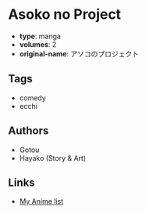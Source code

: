 # Asoko no Project

-   **type**: manga
-   **volumes**: 2
-   **original-name**: アソコのプロジェクト

## Tags

-   comedy
-   ecchi

## Authors

-   Gotou
-   Hayako (Story & Art)

## Links

-   [My Anime list](https://myanimelist.net/manga/87076/Asoko_no_Project)
